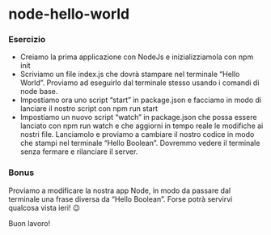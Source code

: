 node-hello-world
===
### Esercizio

- Creiamo la prima applicazione con NodeJs e inizializziamola con npm init
- Scriviamo un file index.js che dovrà stampare nel terminale “Hello World”. Proviamo ad eseguirlo dal terminale stesso usando i comandi di node base.
- Impostiamo ora uno script “start” in package.json e facciamo in modo di lanciare il nostro script con npm run start
- Impostiamo un nuovo script “watch” in package.json che possa essere lanciato con npm run watch e che aggiorni in tempo reale le modifiche ai nostri file. Lanciamolo e proviamo a cambiare il nostro codice in modo che stampi nel terminale “Hello Boolean”. Dovremmo vedere il terminale senza fermare e rilanciare il server.

### Bonus

Proviamo a modificare la nostra app Node, in modo da passare dal terminale una frase diversa da “Hello Boolean”. Forse potrà servirvi qualcosa vista ieri! 😉

Buon lavoro!